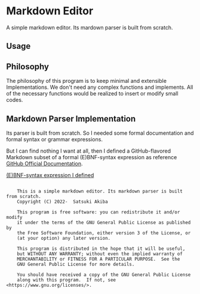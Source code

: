 # Markdown Editor

A simple markdown editor. Its mardown parser is built from scratch. 

## Usage

## Philosophy

The philosophy of this program is to keep minimal and extensible Implementations. We don't need any complex functions and implements. All of the necessary functions would be realized to insert or modify small codes.

## Markdown Parser Implementation

Its parser is built from scratch. So I needed some formal documentation and formal syntax or grammar expressions.

But I can find nothing I want at all, then I defined a GitHub-flavored Markdown subset of a formal (E)BNF-syntax expression as reference [GitHub Official Documentation](https://docs.github.com/en/get-started/writing-on-github/getting-started-with-writing-and-formatting-on-github/basic-writing-and-formatting-syntax).

[(E)BNF-syntax expression I defined](./docs/markdown.ebnf)


```

    This is a simple markdown editor. Its markdown parser is built from scratch.
    Copyright (C) 2022-  Satsuki Akiba

    This program is free software: you can redistribute it and/or modify
    it under the terms of the GNU General Public License as published by
    the Free Software Foundation, either version 3 of the License, or
    (at your option) any later version.

    This program is distributed in the hope that it will be useful,
    but WITHOUT ANY WARRANTY; without even the implied warranty of
    MERCHANTABILITY or FITNESS FOR A PARTICULAR PURPOSE.  See the
    GNU General Public License for more details.

    You should have received a copy of the GNU General Public License
    along with this program.  If not, see <https://www.gnu.org/licenses/>.


```
